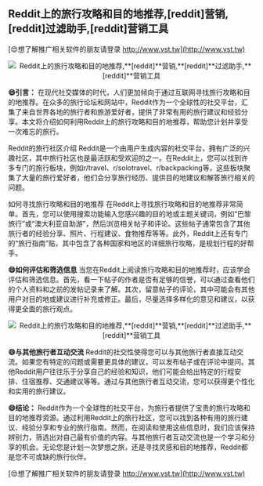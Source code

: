 ## **Reddit上的旅行攻略和目的地推荐,**[reddit]**营销,**[reddit]**过滤助手,**[reddit]**营销工具**

[😍想了解推广相关软件的朋友请登录 http://www.vst.tw](http://www.vst.tw)

 <center><img src="https://vst.tw/MP4/tuiguang/png/1.png" alt="Reddit上的旅行攻略和目的地推荐,**[reddit]**营销,**[reddit]**过滤助手,**[reddit]**营销工具"></center>

**😄引言：**
在现代社交媒体的时代，人们更加倾向于通过互联网寻找旅行攻略和目的地推荐。在众多的旅行论坛和网站中，Reddit作为一个全球性的社交平台，汇集了来自世界各地的旅行者和旅游爱好者，提供了非常有用的旅行建议和经验分享。本文将介绍如何利用Reddit上的旅行攻略和目的地推荐，帮助您计划并享受一次难忘的旅行。

Reddit的旅行社区介绍
Reddit是一个由用户生成内容的社交平台，拥有广泛的兴趣社区，其中旅行社区也是最活跃和受欢迎的之一。在Reddit上，您可以找到许多专门的旅行板块，例如r/travel、r/solotravel、r/backpacking等，这些板块聚集了大量的旅行爱好者，他们会分享旅行经历、提供目的地建议和解答旅行相关的问题。

如何寻找旅行攻略和目的地推荐
在Reddit上寻找旅行攻略和目的地推荐非常简单。首先，您可以使用搜索功能输入您感兴趣的目的地或主题关键词，例如“巴黎旅行”或“澳大利亚自助游”，然后浏览相关帖子和评论。这些帖子通常包含了其他旅行者的经验分享、照片、行程建议、食物推荐等等。此外，Reddit上还有专门的“旅行指南”贴，其中包含了各种国家和地区的详细旅行攻略，是规划行程的好帮手。

**😄如何评估和筛选信息**
当您在Reddit上阅读旅行攻略和目的地推荐时，应该学会评估和筛选信息。首先，看一下帖子的作者是否有足够的信誉，可以通过查看他们的个人资料和之前的发帖记录来了解。其次，留意帖子的评论，其中可能会有其他用户对目的地或建议进行补充或修正。最后，尽量选择多样化的意见和建议，以获得更全面的旅行观点。

 <center><img src="https://vst.tw/MP4/tuiguang/png/1.png" alt="Reddit上的旅行攻略和目的地推荐,**[reddit]**营销,**[reddit]**过滤助手,**[reddit]**营销工具"></center>

**😄与其他旅行者互动交流**
Reddit的社交性使得您可以与其他旅行者直接互动交流。如果您有特定的问题或需要更具体的建议，可以发布帖子或在评论中提问。其他Reddit用户往往乐于分享自己的经验和知识，他们可能会给出特定的行程安排、住宿推荐、交通建议等等。通过与其他旅行者互动交流，您可以获得更个性化和实用的旅行建议。

**😄结论：**
Reddit作为一个全球性的社交平台，为旅行者提供了宝贵的旅行攻略和目的地推荐资源。通过利用Reddit上的旅行社区，您可以找到各种有用的旅行建议、经验分享和专业的旅行指南。然而，在阅读和使用这些信息时，我们应该保持辨别力，筛选出对自己最有价值的内容。与其他旅行者互动交流也是一个学习和分享的机会。无论您是计划一次梦想之旅，还是寻找灵感和目的地推荐，Reddit都是您不可或缺的旅行伙伴。

[😍想了解推广相关软件的朋友请登录 http://www.vst.tw](http://www.vst.tw)



